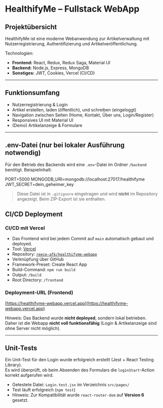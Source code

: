 # HealthifyMe – Fullstack WebApp

## Projektübersicht

HealthifyMe ist eine moderne Webanwendung zur Artikelverwaltung mit Nutzerregistrierung, Authentifizierung und Artikelveröffentlichung.

Technologien:

- **Frontend:** React, Redux, Redux Saga, Material UI
- **Backend:** Node.js, Express, MongoDB
- **Sonstiges:** JWT, Cookies, Vercel (CI/CD)

---

## Funktionsumfang

- Nutzerregistrierung & Login
- Artikel erstellen, laden (öffentlich), und schreiben (eingeloggt)
- Navigation zwischen Seiten (Home, Kontakt, Über uns, Login/Register)
- Responsives UI mit Material UI
- (Demo) Artikelanzeige & Formulare

---

## .env-Datei (nur bei lokaler Ausführung notwendig)

Für den Betrieb des Backends wird eine `.env`-Datei im Ordner `/backend` benötigt. Beispielinhalt:

PORT=5000
MONGODB_URI=mongodb://localhost:27017/healthifyme
JWT_SECRET=dein_geheimer_key

> Diese Datei ist in `.gitignore` eingetragen und wird **nicht** im Repository angezeigt.
> Beim ZIP-Export ist sie enthalten.

## CI/CD Deployment

### CI/CD mit Vercel

- Das Frontend wird bei jedem Commit auf `main` automatisch gebaut und deployed.
- Tool: [Vercel](https://vercel.com)
- Repository: [`reece-afk/healthifyme-webapp`](https://github.com/reece-afk/healthifyme-webapp)
- Verknüpfung über GitHub
- Framework-Preset: Create React App
- Build-Command: `npm run build`
- Output: `/build`
- Root Directory: `/frontend`

### Deployment-URL (Frontend)

[https://healthifyme-webapp.vercel.app](https://healthifyme-webapp.vercel.app)

Hinweis: Das Backend wurde **nicht deployed**, sondern lokal betrieben.
Daher ist die Webapp **nicht voll funktionsfähig** (Login & Artikelanzeige sind ohne Server nicht möglich).

---

## Unit-Tests

Ein Unit-Test für den Login wurde erfolgreich erstellt (Jest + React Testing Library).  
Es wird überprüft, ob beim Absenden des Formulars die `loginStart`-Action korrekt aufgerufen wird.

- Getestete Datei: `Login.test.jsx` im Verzeichnis `src/pages/`
- Test läuft erfolgreich (`npm test`)
- Hinweis: Zur Kompatibilität wurde `react-router-dom` auf **Version 6** gesetzt.
